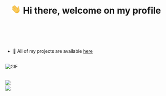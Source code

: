 
<h1 align="center"><img src="https://raw.githubusercontent.com/ABSphreak/ABSphreak/master/gifs/Hi.gif" width="30px" /> Hi there, welcome on my profile </h1>
<br>
<br>
<br>
<br>
<div>

- 🌌 All of my projects are available  [here](https://github.com/wlhmmxrtz?tab=repositories)

</div>
<br>
<div>
<img align="left" alt="GIF" src="https://media.tenor.com/eWLE0P6Nsy8AAAAd/kanye-west.gif" width="400px"/>
</div>
<br>
<br>
<br>
<div>
<img align="left" src="https://github-readme-stats.vercel.app/api?username=wlhmmxrtz&count_private=true&show_icons=true&theme=moltack&locale=en&include_all_commits=true&custom_title=wlhmmxrtz's%20Github%20Stats&hide=issues"> 
</div>
<br>
<div>
<img align="left" src="https://github-readme-stats.vercel.app/api/top-langs/?username=wlhmmxrtz&layout=compact&theme=moltack">
</div>
<br>
<br>
<br>
</br>
</br>
</br>
</br>
</br>
</br>
</br>
</br>
</br>
</br>

